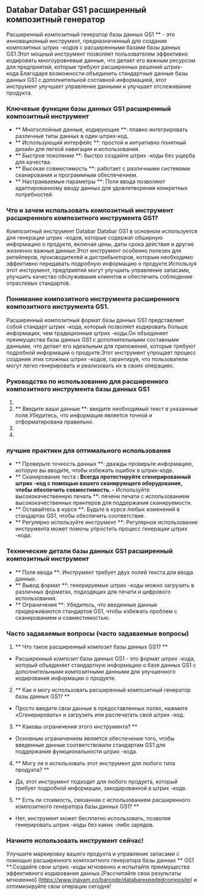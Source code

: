 ## Databar Databar GS1 расширенный композитный генератор

Расширенный композитный генератор базы данных GS1 ** - это инновационный инструмент, предназначенный для создания композитных штрих -кодов с расширенными базами базы данных GS1.Этот мощный инструмент позволяет пользователям эффективно кодировать многоуровневые данные, что делает его важным ресурсом для предприятий, которые требуют расширенных решений штрих-кода.Благодаря возможности объединить стандартные данные базы данных GS1 с дополнительной составной информацией, этот инструмент улучшает управление данными и улучшает отслеживание продукта.

### Ключевые функции базы данных GS1 расширенный композитный инструмент

- ** Многослойные данные, кодирующие **: плавно интегрировать различные типы данных в один штрих-код.
- ** Использующий интерфейс **: простой и интуитивно понятный дизайн для легкой навигации и использования.
- ** Быстрое поколение **: быстро создайте штрих -коды без ущерба для качества.
- ** Высокая совместимость **: работает с различными системами сканирования и программным обеспечением.
- ** Настраиваемые параметры **: Поля ввода позволяют адаптированному вводу данных для удовлетворения конкретных потребностей.

### Что и зачем использовать композитный инструмент расширенного композитного инструмента GS1?

Композитный инструмент Databar Databar GS1 в основном используется для генерации штрих -кодов, которые содержат обширную информацию о продукте, включая цены, даты срока действия и другие жизненно важные данные.Этот инструмент особенно полезен для ритейлеров, производителей и дистрибьюторов, которым необходимо эффективно передавать подробную информацию о продукте.Используя этот инструмент, предприятия могут улучшить управление запасами, улучшить качество обслуживания клиентов и обеспечить соблюдение отраслевых стандартов.

### Понимание композитного инструмента расширенного композитного инструмента GS1.

Расширенный композитный формат базы данных GS1 представляет собой стандарт штрих -кода, который позволяет кодировать больше информации, чем традиционные штрих -коды.Он объединяет преимущества базы данных GS1 с дополнительными составными данными, что делает его идеальным для приложений, которые требуют подробной информации о продукте.Этот инструмент упрощает процесс создания этих сложных штрих -кодов, гарантируя, что пользователи могут легко генерировать и реализовать их в своих операциях.

### Руководство по использованию для расширенного композитного инструмента базы данных GS1

1.
2. ** Введите ваши данные **: введите необходимый текст в указанные поля.Убедитесь, что информация является точной и отформатирована правильно.
3.
4.

### лучшие практики для оптимального использования

- ** Проверьте точность данных **: дважды проверьте информацию, которую вы вводите, чтобы избежать ошибок в штрих-коде.
- ** Сканирование теста **: Всегда протестируйте сгенерированный штрих -код с помощью вашего сканирующего оборудования, чтобы обеспечить совместимость.
-** Используйте высококачественную печать **: печени печати с использованием высококачественных принтеров для поддержания сканируемости.
- ** Оставайтесь в курсе **: Будьте в курсе любых изменений в стандартах GS1, чтобы обеспечить соответствие.
- ** Регулярно используйте инструмент **: Регулярное использование инструмента может помочь упростить процесс генерации штрих -кода.

### Технические детали базы данных GS1 расширенный композитный инструмент

- ** Поля ввода **: Инструмент требует двух полей текста для ввода данных.
- ** Вывод формат **: генерируемые штрих -коды можно загрузить в различных форматах, подходящих для печати и цифрового использования.
- ** Ограничения **: Убедитесь, что введенные данные придерживаются стандартов GS1, чтобы избежать проблем с сканированием и совместимостью.

### Часто задаваемые вопросы (часто задаваемые вопросы)

1. ** Что такое расширенный композит базы данных GS1? **
- Расширенный композит базы данных GS1 - это формат штрих -кода, который объединяет стандартную информацию о базе данных GS1 с дополнительными композитными данными для улучшенного кодирования информации о продукте.

2. ** Как я могу использовать расширенный композитный генератор базы данных GS1? **
- Просто введите свои данные в предоставленных полях, нажмите «Сгенерировать» и загрузить или распечатать свой штрих -код.

3. ** Каковы ограничения этого инструмента? **
- Основным ограничением является обеспечение того, чтобы введенные данные соответствовали стандартам GS1 для поддержания функциональности штрих -кода.

4. ** Могу ли я использовать этот инструмент для любого типа продукта? **
- Да, этот инструмент подходит для любого продукта, который требует подробной информации, закодированной в штрих -коде.

5. ** Есть ли стоимость, связанная с использованием расширенного композитного генератора базы данных GS1? **
- Нет, инструмент может бесплатно использовать, позволяя генерировать штрих -коды без каких -либо зарядов.

### Начните использовать инструмент сейчас!

Улучшите маркировку вашего продукта и управление запасами с помощью расширенного композитного генератора базы данных ** GS1 **.Создайте свои штрих -коды мгновенно и испытайте преимущества эффективного кодирования данных.[Рассчитайте свои результаты мгновенно] (https://www.inayam.co/barcode/databarexpededcomposite) и оптимизируйте свои операции сегодня!